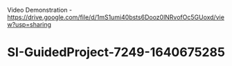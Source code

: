 Video Demonstration - https://drive.google.com/file/d/1mS1umi40bsts6Dooz0lNRvofOc5GUoxd/view?usp=sharing
# SI-GuidedProject-7249-1640675285
